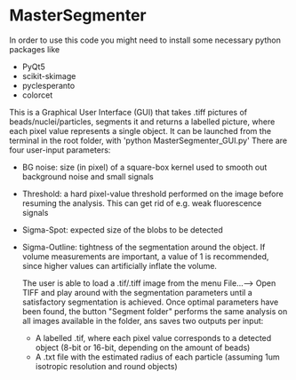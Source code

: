 # MasterSegmenter

In order to use this code you might need to install some necessary python packages like
* PyQt5
* scikit-skimage
* pyclesperanto
* colorcet

This is a Graphical User Interface (GUI) that takes .tiff pictures of beads/nuclei/particles, segments it and returns a labelled picture, where each pixel value represents a single object.
It can be launched from the terminal in the root folder, with 'python MasterSegmenter_GUI.py'
There are four user-input parameters:

* BG noise: size (in pixel) of a square-box kernel used to smooth out background noise and small signals
* Threshold: a hard pixel-value threshold performed on the image before resuming the analysis. This can get rid of e.g. weak fluorescence signals
* Sigma-Spot: expected size of the blobs to be detected
* Sigma-Outline: tightness of the segmentation around the object. If volume measurements are important, a value of 1 is recommended, since higher values can artificially inflate the volume.

  The user is able to load a .tif/.tiff image from the menu File...--> Open TIFF and play around with the segmentation parameters until a satisfactory segmentation is achieved.
  Once optimal parameters have been found, the button "Segment folder" performs the same analysis on all images available in the folder, ans saves two outputs per input:
  * A labelled .tif, where each pixel value corresponds to a detected object (8-bit or 16-bit, depending on the amount of beads)
  * A .txt file with the estimated radius of each particle (assuming 1um isotropic resolution and round objects)
  


